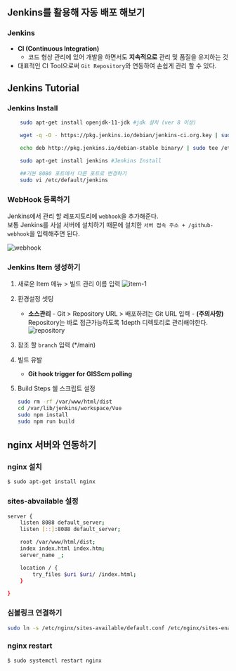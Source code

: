 ## Jenkins를 활용해 자동 배포 해보기

### Jenkins

-   **CI (Continuous Integration)**
    -   코드 형상 관리에 있어 개발을 하면서도 **지속적으로** 관리 및 품질을 유지하는 것
-   대표적인 CI Tool으로써 `Git Repository`와 연동하여 손쉽게 관리 할 수 있다.

## Jenkins Tutorial

### Jenkins Install

```bash
    sudo apt-get install openjdk-11-jdk #jdk 설치 (ver 8 이상)

    wget -q -O - https://pkg.jenkins.io/debian/jenkins-ci.org.key | sudo apt-key add - #Jenkins 저장소 Key 다운로드

    echo deb http://pkg.jenkins.io/debian-stable binary/ | sudo tee /etc/apt/sources.list.d/jenkins.list #Jenkins 레포지토리 등록

    sudo apt-get install jenkins #Jenkins Install

    ##기본 8080 포트에서 다른 포트로 변경하기
    sudo vi /etc/default/jenkins
```

### WebHook 등록하기

Jenkins에서 관리 할 레포지토리에 `webhook`을 추가해준다.  
보통 Jenkins를 사설 서버에 설치하기 때문에 설치한 `서버 접속 주소 + /github-webhook`을 입력해주면 된다.

![webhook](https://user-images.githubusercontent.com/46988995/193408173-a0285d82-2bac-4bc5-b76c-dde464e44d2c.png)

### Jenkins Item 생성하기

1. 새로운 Item 메뉴 > 빌드 관리 이름 입력
   ![item-1](https://user-images.githubusercontent.com/46988995/193408261-e3ecfdb0-79eb-4a6b-a882-ed904e86882c.png)
2. 환경설정 셋팅
    - **소스관리** - Git > Repository URL > 배포하려는 Git URL 입력 - **(주의사항)** Repository는 바로 접근가능하도록 1depth 디렉토리로 관리해야한다.
      ![repository](https://user-images.githubusercontent.com/46988995/193408377-54d7756b-e375-4d07-9101-719145f08e21.png)
3. 참조 할 `branch` 입력 (\*/main)
4. 빌드 유발
    - **Git hook trigger for GISScm polling**
5. Build Steps 쉘 스크립트 설정

    ```bash
    sudo rm -rf /var/www/html/dist
    cd /var/lib/jenkins/workspace/Vue
    sudo npm install
    sudo npm run build
    ```

## nginx 서버와 연동하기

### nginx 설치

```bash
$ sudo apt-get install nginx
```

### sites-abvailable 설정

```bash
server {
	listen 8088 default_server;
	listen [::]:8088 default_server;

	root /var/www/html/dist;
	index index.html index.htm;
	server_name _;

	location / {
		try_files $uri $uri/ /index.html;
	}

}

```

### 심볼링크 연결하기

```bash
sudo ln -s /etc/nginx/sites-available/default.conf /etc/nginx/sites-enabled/default.conf
```

### nginx restart

```bash
$ sudo systemctl restart nginx
```
